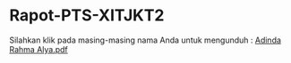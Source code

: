 # Rapot-PTS-XITJKT2
Silahkan klik pada masing-masing nama Anda untuk mengunduh :
[Adinda Rahma Alya.pdf](https://github.com/mashroomcode/Rapot-PTS-XITJKT2/files/12869365/Adinda.Rahma.Alya.pdf)

